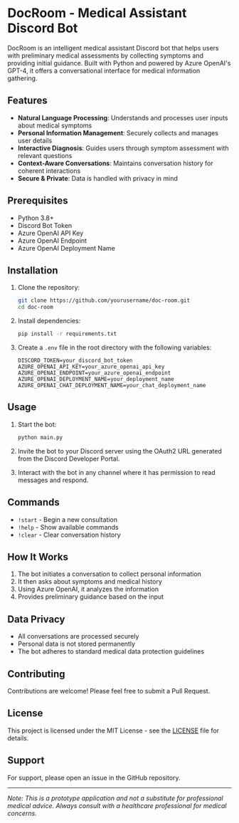 # DocRoom - Medical Assistant Discord Bot

DocRoom is an intelligent medical assistant Discord bot that helps users with preliminary medical assessments by collecting symptoms and providing initial guidance. Built with Python and powered by Azure OpenAI's GPT-4, it offers a conversational interface for medical information gathering.

## Features

- **Natural Language Processing**: Understands and processes user inputs about medical symptoms
- **Personal Information Management**: Securely collects and manages user details
- **Interactive Diagnosis**: Guides users through symptom assessment with relevant questions
- **Context-Aware Conversations**: Maintains conversation history for coherent interactions
- **Secure & Private**: Data is handled with privacy in mind

## Prerequisites

- Python 3.8+
- Discord Bot Token
- Azure OpenAI API Key
- Azure OpenAI Endpoint
- Azure OpenAI Deployment Name

## Installation

1. Clone the repository:
   ```bash
   git clone https://github.com/yourusername/doc-room.git
   cd doc-room
   ```

2. Install dependencies:
   ```bash
   pip install -r requirements.txt
   ```

3. Create a `.env` file in the root directory with the following variables:
   ```env
   DISCORD_TOKEN=your_discord_bot_token
   AZURE_OPENAI_API_KEY=your_azure_openai_api_key
   AZURE_OPENAI_ENDPOINT=your_azure_openai_endpoint
   AZURE_OPENAI_DEPLOYMENT_NAME=your_deployment_name
   AZURE_OPENAI_CHAT_DEPLOYMENT_NAME=your_chat_deployment_name
   ```

## Usage

1. Start the bot:
   ```bash
   python main.py
   ```

2. Invite the bot to your Discord server using the OAuth2 URL generated from the Discord Developer Portal.

3. Interact with the bot in any channel where it has permission to read messages and respond.

## Commands

- `!start` - Begin a new consultation
- `!help` - Show available commands
- `!clear` - Clear conversation history

## How It Works

1. The bot initiates a conversation to collect personal information
2. It then asks about symptoms and medical history
3. Using Azure OpenAI, it analyzes the information
4. Provides preliminary guidance based on the input

## Data Privacy

- All conversations are processed securely
- Personal data is not stored permanently
- The bot adheres to standard medical data protection guidelines

## Contributing

Contributions are welcome! Please feel free to submit a Pull Request.

## License

This project is licensed under the MIT License - see the [LICENSE](LICENSE) file for details.

## Support

For support, please open an issue in the GitHub repository.

---

*Note: This is a prototype application and not a substitute for professional medical advice. Always consult with a healthcare professional for medical concerns.*
